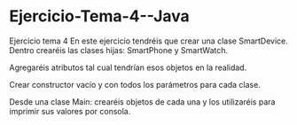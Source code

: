 # Ejercicio-Tema-4--Java

Ejercicio tema 4
En este ejercicio tendréis que crear una clase SmartDevice. Dentro crearéis las clases hijas: SmartPhone y SmartWatch.


Agregaréis atributos tal cual tendrían esos objetos en la realidad.


Crear constructor vacío y con todos los parámetros para cada clase.


Desde una clase Main: crearéis objetos de cada una y los utilizaréis para imprimir sus valores por consola.
